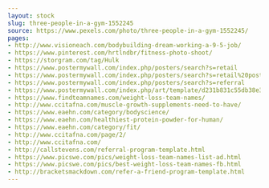 ```yaml
---
layout: stock
slug: three-people-in-a-gym-1552245
source: https://www.pexels.com/photo/three-people-in-a-gym-1552245/
pages:
- http://www.visioneach.com/bodybuilding-dream-working-a-9-5-job/
- https://www.pinterest.com/hrtlndbr/fitness-photo-shoot/
- https://storgram.com/tag/Hulk
- https://www.postermywall.com/index.php/posters/search?s=retail
- https://www.postermywall.com/index.php/posters/search?s=retail%20poster%20display%20systems
- https://www.postermywall.com/index.php/posters/search?s=referral
- https://www.postermywall.com/index.php/art/template/d231b831c55db38e3c2b4d04777be00d/gym-referral-program-design-template
- https://www.findteamnames.com/weight-loss-team-names/
- http://www.ccitafna.com/muscle-growth-supplements-need-to-have/
- https://www.eaehn.com/category/bodyscience/
- https://www.eaehn.com/healthiest-protein-powder-for-human/
- https://www.eaehn.com/category/fit/
- http://www.ccitafna.com/page/2/
- http://www.ccitafna.com/
- http://callstevens.com/referral-program-template.html
- https://www.picswe.com/pics/weight-loss-team-names-list-ad.html
- https://www.picswe.com/pics/best-weight-loss-team-names-fb.html
- http://bracketsmackdown.com/refer-a-friend-program-template.html
---
```

